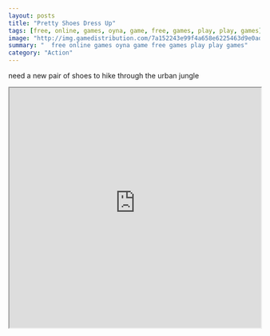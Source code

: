 ```yaml
---
layout: posts
title: "Pretty Shoes Dress Up"
tags: [free, online, games, oyna, game, free, games, play, play, games]
image: "http://img.gamedistribution.com/7a152243e99f4a658e6225463d9e0adb.jpg"
summary: "  free online games oyna game free games play play games"
category: "Action"
---
```


need a new pair of shoes to hike through the urban jungle

<iframe width="100%" height="480px;" src="http://flash.gamedistribution.com?game=7a152243e99f4a658e6225463d9e0adb"></iframe>